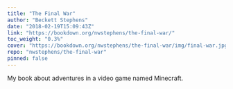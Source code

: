 ```yaml
---
title: "The Final War"
author: "Beckett Stephens"
date: "2018-02-19T15:09:43Z"
link: "https://bookdown.org/nwstephens/the-final-war/"
toc_weight: "0.3%"
cover: "https://bookdown.org/nwstephens/the-final-war/img/final-war.jpg"
repo: "nwstephens/the-final-war"
pinned: false
---
```


My book about adventures in a video game named Minecraft.

